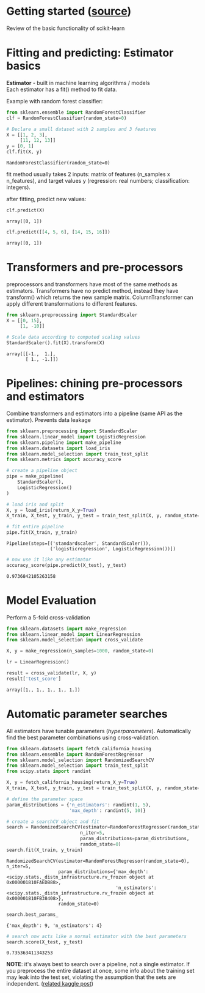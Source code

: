 # Getting started ([source](https://scikit-learn.org/stable/getting_started.html#))

Review of the basic functionality of scikit-learn

# Fitting and predicting: Estimator basics

**Estimator** - built in machine learning algorithms / models<br> 
Each estimator has a fit() method to fit data. 

Example with random forest classifier: 


```python
from sklearn.ensemble import RandomForestClassifier
clf = RandomForestClassifier(random_state=0)

# Declare a small dataset with 2 samples and 3 features
X = [[1, 2, 3], 
     [11, 12, 13]]
y = [0, 1]
clf.fit(X, y)
```




    RandomForestClassifier(random_state=0)



fit method usually takes 2 inputs: matrix of features (n_samples x n_features), and target values y (regression: real numbers; classification: integers).<br> 

after fitting, predict new values:


```python
clf.predict(X)
```




    array([0, 1])




```python
clf.predict([[4, 5, 6], [14, 15, 16]])
```




    array([0, 1])



# Transformers and pre-processors

preprocessors and transformers have most of the same methods as estimators. Transformers have no predict method, instead they have transform() which returns the new sample matrix. ColumnTransformer can apply different transformations to different features. 


```python
from sklearn.preprocessing import StandardScaler
X = [[0, 15], 
     [1, -10]]

# Scale data according to computed scaling values
StandardScaler().fit(X).transform(X)
```




    array([[-1.,  1.],
           [ 1., -1.]])



# Pipelines: chining pre-processors and estimators

Combine transformers and estimators into a pipeline (same API as the estimator). Prevents data leakage


```python
from sklearn.preprocessing import StandardScaler
from sklearn.linear_model import LogisticRegression
from sklearn.pipeline import make_pipeline
from sklearn.datasets import load_iris
from sklearn.model_selection import train_test_split
from sklearn.metrics import accuracy_score

# create a pipeline object
pipe = make_pipeline(
    StandardScaler(),
    LogisticRegression()
)

# load iris and split
X, y = load_iris(return_X_y=True)
X_train, X_test, y_train, y_test = train_test_split(X, y, random_state=0)

# fit entire pipeline
pipe.fit(X_train, y_train)
```




    Pipeline(steps=[('standardscaler', StandardScaler()),
                    ('logisticregression', LogisticRegression())])




```python
# now use it like any estimator
accuracy_score(pipe.predict(X_test), y_test)
```




    0.9736842105263158



# Model Evaluation

Perform a 5-fold cross-validation


```python
from sklearn.datasets import make_regression
from sklearn.linear_model import LinearRegression
from sklearn.model_selection import cross_validate

X, y = make_regression(n_samples=1000, random_state=0)

lr = LinearRegression()

result = cross_validate(lr, X, y)
result['test_score']
```




    array([1., 1., 1., 1., 1.])



# Automatic parameter searches

All estimators have tunable parameters (*hyperparameters*). Automatically find the best parameter combinations using cross-validation. 


```python
from sklearn.datasets import fetch_california_housing
from sklearn.ensemble import RandomForestRegressor
from sklearn.model_selection import RandomizedSearchCV
from sklearn.model_selection import train_test_split
from scipy.stats import randint

X, y = fetch_california_housing(return_X_y=True)
X_train, X_test, y_train, y_test = train_test_split(X, y, random_state=0)

# define the parameter space
param_distributions = {'n_estimators': randint(1, 5), 
                       'max_depth': randint(5, 10)}

# create a searchCV object and fit 
search = RandomizedSearchCV(estimator=RandomForestRegressor(random_state=0), 
                           n_iter=5, 
                           param_distributions=param_distributions, 
                           random_state=0)
search.fit(X_train, y_train)
```




    RandomizedSearchCV(estimator=RandomForestRegressor(random_state=0), n_iter=5,
                       param_distributions={'max_depth': <scipy.stats._distn_infrastructure.rv_frozen object at 0x000001810FAEDB88>,
                                            'n_estimators': <scipy.stats._distn_infrastructure.rv_frozen object at 0x000001810FB38408>},
                       random_state=0)




```python
search.best_params_
```




    {'max_depth': 9, 'n_estimators': 4}




```python
# search now acts like a normal estimator with the best parameters
search.score(X_test, y_test)
```




    0.735363411343253



**NOTE**: it's always best to search over a pipeline, not a single estimator. If you preprocess the entire dataset at once, some info about the training set may leak into the test set, violating the assumption that the sets are independent. ([related kaggle post](https://www.kaggle.com/alexisbcook/data-leakage))
